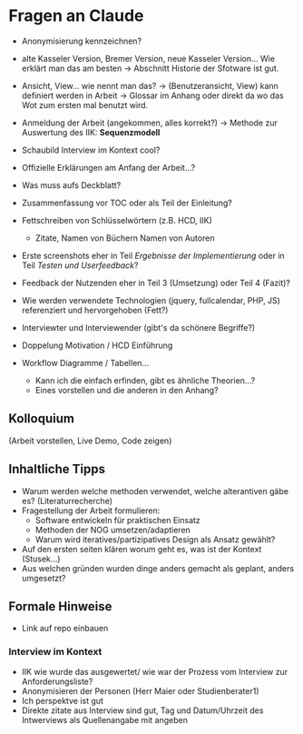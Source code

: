 # Fragen an Claude
- Anonymisierung kennzeichnen?
- alte Kasseler Version, Bremer Version, neue Kasseler Version... Wie erklärt man das am besten
 -> Abschnitt Historie der Sfotware ist gut.
- Ansicht, View... wie nennt man das?
    -> (Benutzeransicht, View) kann definiert werden in Arbeit
    -> Glossar im Anhang oder direkt da wo das Wot zum ersten mal benutzt wird.
- Anmeldung der Arbeit (angekommen, alles korrekt?)
-> Methode zur Auswertung des IIK: **Sequenzmodell**

- Schaubild Interview im Kontext cool?
- Offizielle Erklärungen am Anfang der Arbeit...?
- Was muss aufs Deckblatt?
- Zusammenfassung vor TOC oder als Teil der Einleitung?
- Fettschreiben von Schlüsselwörtern (z.B. HCD, IIK)
    - Zitate, Namen von Büchern Namen von Autoren
- Erste screenshots  eher in Teil *Ergebnisse der Implementierung* oder in Teil *Testen und Userfeedback*?
- Feedback der Nutzenden eher in Teil 3 (Umsetzung) oder Teil 4 (Fazit)?
- Wie werden verwendete Technologien (jquery, fullcalendar, PHP, JS) referenziert und hervorgehoben (Fett?)
- Interviewter und Interviewender (gibt's da schönere Begriffe?)
- Doppelung Motivation / HCD Einführung
- Workflow Diagramme / Tabellen... 
    - Kann ich die einfach erfinden, gibt es ähnliche Theorien...?
    - Eines vorstellen und die anderen in den Anhang?

## Kolloquium
(Arbeit vorstellen, Live Demo, Code zeigen)


## Inhaltliche Tipps
- Warum werden welche methoden verwendet, welche alterantiven gäbe es? (Literaturrecherche)
- Fragestellung der Arbeit formulieren:
    - Software entwickeln für praktischen Einsatz
    - Methoden der NOG umsetzen/adaptieren
    - Warum wird iteratives/partizipatives Design als Ansatz gewählt?
- Auf den ersten seiten klären worum geht es, was ist der Kontext (Stusek...)
- Aus welchen gründen wurden dinge anders gemacht als geplant, anders umgesetzt?
    
    
## Formale Hinweise
- Link auf repo einbauen


### Interview im Kontext
- IIK wie wurde das ausgewertet/ wie war der Prozess vom Interview zur Anforderungsliste?
- Anonymisieren der Personen (Herr Maier oder Studienberater1)
- Ich perspektve ist gut
- Direkte zitate aus Interview sind gut, Tag und Datum/Uhrzeit des Intwerviews als Quellenangabe mit angeben

